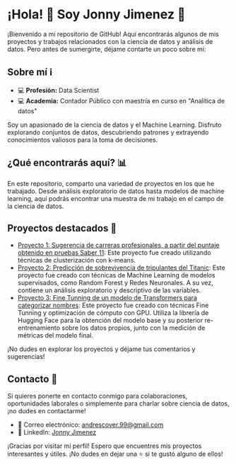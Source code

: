 # ¡Hola! 👋 Soy Jonny Jimenez 🚀

¡Bienvenido a mi repositorio de GitHub! Aquí encontrarás algunos de mis proyectos y trabajos relacionados con la ciencia de datos y análisis de datos. Pero antes de sumergirte, déjame contarte un poco sobre mí:

## Sobre mí ℹ️

- 💻 **Profesión:** Data Scientist
- 💻 **Academia:** Contador Público con maestría en curso en "Analítica de datos"

Soy un apasionado de la ciencia de datos y el Machine Learning. Disfruto explorando conjuntos de datos, descubriendo patrones y extrayendo conocimientos valiosos para la toma de decisiones.

## ¿Qué encontrarás aquí? 📊

En este repositorio, comparto una variedad de proyectos en los que he trabajado. Desde análisis exploratorio de datos hasta modelos de machine learning, aquí podrás encontrar una muestra de mi trabajo en el campo de la ciencia de datos.

## Proyectos destacados 🌟

- [Proyecto 1: Sugerencia de carreras profesionales, a partir del puntaje obtenido en pruebas Saber 11]([link_al_proyecto](https://huggingface.co/spaces/jonjimenez/career_suggestion):): Este proyecto fue creado utilizando técnicas de clusterización con k-means.
- [Proyecto 2: Predicción de sobrevivencia de tripulantes del Titanic]([link_al_proyecto](https://github.com/jonjimenez99/Portafolio/blob/main/Classification_ML/Titanic_Classification.ipynb)): Este proyecto fue creado con técnicas de Machine Learning de modelos supervisados, como Random Forest y Redes Neuronales. A su vez, contiene un análisis exploratorio y descriptivo de las variables.
- [Proyecto 3: Fine Tunning de un modelo de Transformers para categorizar nombres]([link_al_proyecto](https://github.com/jonjimenez99/Portafolio/blob/main/LLM/2.%20BETO%20-%20Fine%20Tunning%20a%20LLM%20with%20tag%20by%20keywords%20(1).ipynb)): Este proyecto fue creado con técnicas Fine Tunning y optimización de cómputo con GPU. Utiliza la librería de Hugging Face para la obtención del modelo base y su posterior re-entrenamiento sobre los datos propios, junto con la medición de métricas del modelo final.

¡No dudes en explorar los proyectos y déjame tus comentarios y sugerencias!

## Contacto 📧

Si quieres ponerte en contacto conmigo para colaboraciones, oportunidades laborales o simplemente para charlar sobre ciencia de datos, ¡no dudes en contactarme!

- 📧 Correo electrónico: andrescover.99@gmail.com
- 💼 LinkedIn: [Jonny Jimenez]([https://www.linkedin.com/in/jonny-jimenez](https://www.linkedin.com/in/jonny-andr%C3%A9s-jimenez-arbelaez-a893971a3/))

¡Gracias por visitar mi perfil! Espero que encuentres mis proyectos interesantes y útiles. ¡No dudes en dejar una ⭐ si te gustó alguno de ellos!
